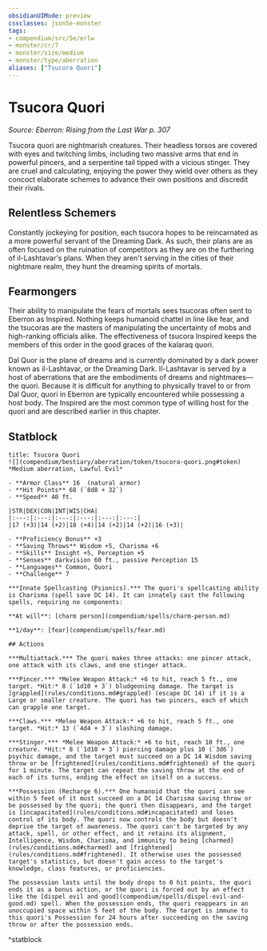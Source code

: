 ```yaml
---
obsidianUIMode: preview
cssclasses: json5e-monster
tags:
- compendium/src/5e/erlw
- monster/cr/7
- monster/size/medium
- monster/type/aberration
aliases: ["Tsucora Quori"]
---
```

# Tsucora Quori
*Source: Eberron: Rising from the Last War p. 307*  

Tsucora quori are nightmarish creatures. Their headless torsos are covered with eyes and twitching limbs, including two massive arms that end in powerful pincers, and a serpentine tail tipped with a vicious stinger. They are cruel and calculating, enjoying the power they wield over others as they concoct elaborate schemes to advance their own positions and discredit their rivals.

## Relentless Schemers

Constantly jockeying for position, each tsucora hopes to be reincarnated as a more powerful servant of the Dreaming Dark. As such, their plans are as often focused on the ruination of competitors as they are on the furthering of il-Lashtavar's plans. When they aren't serving in the cities of their nightmare realm, they hunt the dreaming spirits of mortals.

## Fearmongers

Their ability to manipulate the fears of mortals sees tsucoras often sent to Eberron as Inspired. Nothing keeps humanoid chattel in line like fear, and the tsucoras are the masters of manipulating the uncertainty of mobs and high-ranking officials alike. The effectiveness of tsucora Inspired keeps the members of this order in the good graces of the kalaraq quori.

Dal Quor is the plane of dreams and is currently dominated by a dark power known as il-Lashtavar, or the Dreaming Dark. Il-Lashtavar is served by a host of aberrations that are the embodiments of dreams and nightmares—the quori. Because it is difficult for anything to physically travel to or from Dal Quor, quori in Eberron are typically encountered while possessing a host body. The Inspired are the most common type of willing host for the quori and are described earlier in this chapter.

## Statblock

```ad-statblock
title: Tsucora Quori
![](compendium/bestiary/aberration/token/tsucora-quori.png#token)
*Medium aberration, Lawful Evil*

- **Armor Class** 16  (natural armor)
- **Hit Points** 68 (`8d8 + 32`)
- **Speed** 40 ft.

|STR|DEX|CON|INT|WIS|CHA|
|:---:|:---:|:---:|:---:|:---:|:---:|
|17 (+3)|14 (+2)|18 (+4)|14 (+2)|14 (+2)|16 (+3)|

- **Proficiency Bonus** +3
- **Saving Throws** Wisdom +5, Charisma +6
- **Skills** Insight +5, Perception +5
- **Senses** darkvision 60 ft., passive Perception 15
- **Languages** Common, Quori
- **Challenge** 7

***Innate Spellcasting (Psionics).*** The quori's spellcasting ability is Charisma (spell save DC 14). It can innately cast the following spells, requiring no components:

**At will**: [charm person](compendium/spells/charm-person.md)

**1/day**: [fear](compendium/spells/fear.md)

## Actions

***Multiattack.*** The quori makes three attacks: one pincer attack, one attack with its claws, and one stinger attack.

***Pincer.*** *Melee Weapon Attack:* +6 to hit, reach 5 ft., one target. *Hit:* 8 (`1d10 + 3`) bludgeoning damage. The target is [grappled](rules/conditions.md#grappled) (escape DC 14) if it is a Large or smaller creature. The quori has two pincers, each of which can grapple one target.

***Claws.*** *Melee Weapon Attack:* +6 to hit, reach 5 ft., one target. *Hit:* 13 (`4d4 + 3`) slashing damage.

***Stinger.*** *Melee Weapon Attack:* +6 to hit, reach 10 ft., one creature. *Hit:* 8 (`1d10 + 3`) piercing damage plus 10 (`3d6`) psychic damage, and the target must succeed on a DC 14 Wisdom saving throw or be [frightened](rules/conditions.md#frightened) of the quori for 1 minute. The target can repeat the saving throw at the end of each of its turns, ending the effect on itself on a success.

***Possession (Recharge 6).*** One humanoid that the quori can see within 5 feet of it must succeed on a DC 14 Charisma saving throw or be possessed by the quori; the quori then disappears, and the target is [incapacitated](rules/conditions.md#incapacitated) and loses control of its body. The quori now controls the body but doesn't deprive the target of awareness. The quori can't be targeted by any attack, spell, or other effect, and it retains its alignment, Intelligence, Wisdom, Charisma, and immunity to being [charmed](rules/conditions.md#charmed) and [frightened](rules/conditions.md#frightened). It otherwise uses the possessed target's statistics, but doesn't gain access to the target's knowledge, class features, or proficiencies.

The possession lasts until the body drops to 0 hit points, the quori ends it as a bonus action, or the quori is forced out by an effect like the [dispel evil and good](compendium/spells/dispel-evil-and-good.md) spell. When the possession ends, the quori reappears in an unoccupied space within 5 feet of the body. The target is immune to this quori's Possession for 24 hours after succeeding on the saving throw or after the possession ends.
```
^statblock
